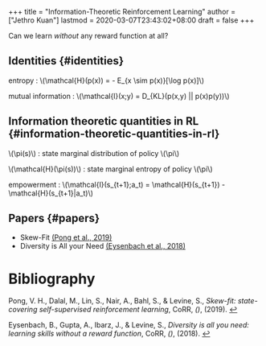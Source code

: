 +++
title = "Information-Theoretic Reinforcement Learning"
author = ["Jethro Kuan"]
lastmod = 2020-03-07T23:43:02+08:00
draft = false
+++

Can we learn _without_ any reward function at all?


## Identities {#identities}

entropy
: \\(\mathcal{H}(p(x)) = - E\_{x \sim p(x)}[\log p(x)]\\)

mutual information
: \\(\mathcal{I}(x;y) = D\_{KL}(p(x,y) || p(x)p(y))\\)


## Information theoretic quantities in RL {#information-theoretic-quantities-in-rl}

\\(\pi(s)\\)
: state marginal distribution of policy \\(\pi\\)

\\(\mathcal{H}(\pi(s))\\)
: state marginal entropy of policy \\(\pi\\)

empowerment
: \\(\mathcal{I}(s\_{t+1};a\_t) = \mathcal{H}(s\_{t+1}) - \mathcal{H}(s\_{t+1}|a\_t)\\)


## Papers {#papers}

-   Skew-Fit <a id="3d4243b473ec81f5730e35c9021a5d81" href="#pong19_skew_fit">(Pong et al., 2019)</a>
-   Diversity is All your Need <a id="f03c9ba458a5ac2f065b970316dc2f45" href="#eysenbach18_diver_is_all_you_need">(Eysenbach et al., 2018)</a>

# Bibliography
<a id="pong19_skew_fit" target="_blank">Pong, V. H., Dalal, M., Lin, S., Nair, A., Bahl, S., & Levine, S., *Skew-fit: state-covering self-supervised reinforcement learning*, CoRR, *()*,  (2019). </a> [↩](#3d4243b473ec81f5730e35c9021a5d81)

<a id="eysenbach18_diver_is_all_you_need" target="_blank">Eysenbach, B., Gupta, A., Ibarz, J., & Levine, S., *Diversity is all you need: learning skills without a reward function*, CoRR, *()*,  (2018). </a> [↩](#f03c9ba458a5ac2f065b970316dc2f45)
